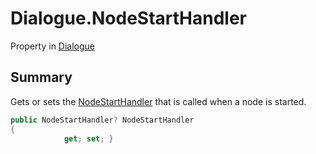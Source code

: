 # Dialogue.NodeStartHandler

Property in [Dialogue](/docs/api/csharp/yarn.dialogue.md)

## Summary


Gets or sets the  [NodeStartHandler](yarn.nodestarthandler.md)  that is called
when a node is started.


```csharp
public NodeStartHandler? NodeStartHandler
{
            get; set; }
```

